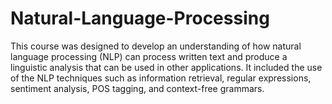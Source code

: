 # Natural-Language-Processing

This course was designed to develop an understanding of how natural language processing (NLP) can process written text and produce a linguistic analysis that can be used in other
applications. It included the use of the NLP techniques such as information retrieval, regular expressions, sentiment analysis, POS tagging, and context-free grammars.

